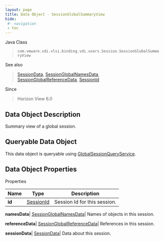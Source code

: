 ```yaml
---
layout: page
title: Data Object - SessionGlobalSummaryView
hide:
 #- navigation
 - toc
---
```






Java Class  
> `com.vmware.vdi.vlsi.binding.vdi.users.Session.SessionGlobalSummaryView`

See also  
> [SessionData](vdi.users.Session.SessionData.md), [SessionGlobalNamesData](vdi.users.Session.SessionGlobalNamesData.md), [SessionGlobalReferenceData](vdi.users.Session.SessionGlobalReferenceData.md), [SessionId](vdi.entity.SessionId.md)

Since  
> Horizon View 6.0


## Data Object Description 

Summary view of a global session. 

##  Queryable Data Object 

This data object is queryable using [GlobalSessionQueryService](vdi.users.GlobalSessionQueryService.md "GlobalSessionQueryService"). 

## Data Object Properties

Properties

Name |  Type |  Description   
---|---|---  
**id**| [SessionId](vdi.entity.SessionId.md)|  Session Id for this session.   
  
**namesData**| [SessionGlobalNamesData](vdi.users.Session.SessionGlobalNamesData.md)|  Names of objects in this session.   
  
**referenceData**| [SessionGlobalReferenceData](vdi.users.Session.SessionGlobalReferenceData.md)|  References in this session.   
  
**sessionData**| [SessionData](vdi.users.Session.SessionData.md)|  Data about this session.   
  
  
  
  
  
  
